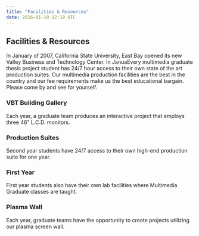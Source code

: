 ```yaml
---
title: "Facilities & Resources"
date: 2016-01-10 12:19 UTC
---
```

## Facilities & Resources

In January of 2007, California State University, East Bay opened its new Valley Business and Technology Center. In JanuaEvery multimedia graduate thesis project student has 24/7 hour access to their own state of the art production suites. Our multimedia production facilities are the best in the country and our fee requirements make us the best educational bargain. Please come by and see for yourself.

### VBT Building Gallery 
Each year, a graduate team produces an interactive project that employs three 46" L.C.D. monitors.

### Production Suites
Second year students have 24/7 access to their own high-end production suite for one year.

### First Year
First year students also have their own lab facilities where Multimedia Graduate classes are taught.

### Plasma Wall
Each year, graduate teams have the opportunity to create projects utilizing our plasma screen wall.

